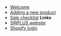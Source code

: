 <!-- markdownlint-disable-next-line first-line-heading -->
- [Welcome](/)
- [Adding a new product](newproduct)
- [Sale checklist](salechecklist)
**Links**
- [SIRPLUS website](https://sirplus.co.uk)
- [Shopify login](https://sirplus.myshopify.com/admin)
